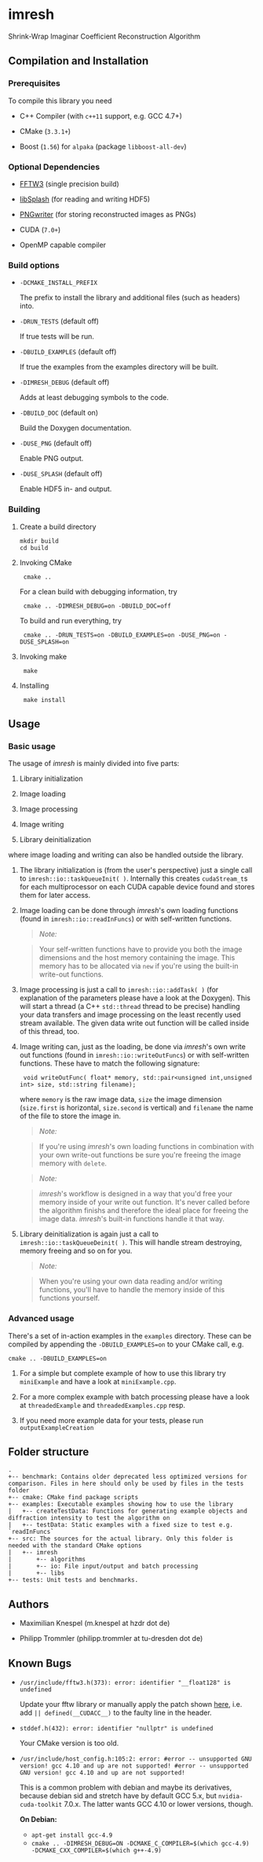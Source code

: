 # imresh

Shrink-Wrap Imaginar Coefficient Reconstruction Algorithm

## Compilation and Installation

### Prerequisites

To compile this library you need

* C++ Compiler (with `c++11` support, e.g. GCC 4.7+)

* CMake (`3.3.1+`)

* Boost (`1.56`) for `alpaka` (package `libboost-all-dev`)

### Optional Dependencies

* [FFTW3](http://www.fftw.org/) (single precision build)

* [libSplash](https://github.com/ComputationalRadiationPhysics/libSplash)
    (for reading and writing HDF5)

* [PNGwriter](https://github.com/pngwriter/pngwriter) (for storing
    reconstructed images as PNGs)

* CUDA (`7.0+`)

* OpenMP capable compiler

### Build options

* `-DCMAKE_INSTALL_PREFIX`

    The prefix to install the library and additional files (such as headers) into.

* `-DRUN_TESTS` (default off)

    If true tests will be run.

* `-DBUILD_EXAMPLES` (default off)

    If true the examples from the examples directory will be built.

* `-DIMRESH_DEBUG` (default off)

    Adds at least debugging symbols to the code.

* `-DBUILD_DOC` (default on)

    Build the Doxygen documentation.

* `-DUSE_PNG` (default off)

    Enable PNG output.

* `-DUSE_SPLASH` (default off)

    Enable HDF5 in- and output.

### Building

1. Create a build directory

       mkdir build
       cd build

2. Invoking CMake

        cmake ..

    For a clean build with debugging information, try

        cmake .. -DIMRESH_DEBUG=on -DBUILD_DOC=off

    To build and run everything, try

        cmake .. -DRUN_TESTS=on -DBUILD_EXAMPLES=on -DUSE_PNG=on -DUSE_SPLASH=on

3. Invoking make

        make

4. Installing

        make install

## Usage

### Basic usage

The usage of _imresh_ is mainly divided into five parts:

1. Library initialization

2. Image loading

3. Image processing

4. Image writing

5. Library deinitialization

where image loading and writing can also be handled outside the library.

1. The library initialization is (from the user's perspective) just a single
    call to `imresh::io::taskQueueInit( )`. Internally this creates
    `cudaStream_t`s for each multiprocessor on each CUDA capable device found
    and stores them for later access.

2. Image loading can be done through _imresh_'s own loading functions (found in
    `imresh::io::readInFuncs`) or with self-written functions.

    > _Note:_

    > Your self-written functions have to provide you both the image dimensions
    > and the host memory containing the image. This memory has to be allocated
    > via `new` if you're using the built-in write-out functions.

3. Image processing is just a call to `imresh::io::addTask( )` (for explanation
    of the parameters please have a look at the Doxygen). This will start a
    thread (a C++ `std::thread` thread to be precise) handling your data
    transfers and image processing on the least recently used stream available.
    The given data write out function will be called inside of this thread, too.

4. Image writing can, just as the loading, be done via _imresh_'s own write out
    functions (found in `imresh::io::writeOutFuncs`) or with self-written
    functions. These have to match the following signature:

        void writeOutFunc( float* memory, std::pair<unsigned int,unsigned int> size, std::string filename);

    where `memory` is the raw image data, `size` the image dimension
    (`size.first` is horizontal, `size.second` is vertical) and `filename` the
    name of the file to store the image in.

    > _Note:_

    > If you're using _imresh_'s own loading functions in combination with your
    > own write-out functions be sure you're freeing the image memory with
    > `delete`.

    > _Note:_

    > _imresh_'s workflow is designed in a way that you'd free your memory inside
    > of your write out function. It's never called before the algorithm finishs
    > and therefore the ideal place for freeing the image data. _imresh_'s
    > built-in functions handle it that way.

5. Library deinitialization is again just a call to `imresh::io::taskQueueDeinit( )`.
    This will handle stream destroying, memory freeing and so on for you.

    > _Note:_

    > When you're using your own data reading and/or writing functions, you'll
    > have to handle the memory inside of this functions yourself.

### Advanced usage

There's a set of in-action examples in the `examples` directory. These can be
compiled by appending the `-DBUILD_EXAMPLES=on` to your CMake call, e.g.

    cmake .. -DBUILD_EXAMPLES=on

1. For a simple but complete example of how to use this library try `miniExample`
    and have a look at `miniExample.cpp`.

2. For a more complex example with batch processing please have a look at
    `threadedExample` and `threadedExamples.cpp` resp.

3. If you need more example data for your tests, please run
    `outputExampleCreation`

## Folder structure

    .
    +-- benchmark: Contains older deprecated less optimized versions for comparison. Files in here should only be used by files in the tests folder
    +-- cmake: CMake find package scripts
    +-- examples: Executable examples showing how to use the library
    |   +-- createTestData: Functions for generating example objects and diffraction intensity to test the algorithm on
    |   +-- testData: Static examples with a fixed size to test e.g. `readInFuncs`
    +-- src: The sources for the actual library. Only this folder is needed with the standard CMake options
    |   +-- imresh
    |       +-- algorithms
    |       +-- io: File input/output and batch processing
    |       +-- libs
    +-- tests: Unit tests and benchmarks.

## Authors

* Maximilian Knespel (m.knespel at hzdr dot de)

* Philipp Trommler (philipp.trommler at tu-dresden dot de)

## Known Bugs

* `/usr/include/fftw3.h(373): error: identifier "__float128" is undefined`

    Update your fftw library or manually apply the patch shown [here](https://github.com/FFTW/fftw3/commit/07ef78dc1b273a40fb4f7db1797d12d3423b1f40),
    i.e. add `|| defined(__CUDACC__)` to the faulty line in the header.

* `stddef.h(432): error: identifier "nullptr" is undefined`

    Your CMake version is too old.

* `/usr/include/host_config.h:105:2: error: #error -- unsupported GNU version! gcc 4.10 and up are not supported! #error -- unsupported GNU version! gcc 4.10 and up are not supported!`

  This is a common problem with debian and maybe its derivatives, because debian sid and stretch have by default GCC 5.x, but `nvidia-cuda-toolkit` 7.0.x. The latter wants GCC 4.10 or lower versions, though.

  **On Debian:**
  - `apt-get install gcc-4.9`
  - `cmake .. -DIMRESH_DEBUG=ON -DCMAKE_C_COMPILER=$(which gcc-4.9) -DCMAKE_CXX_COMPILER=$(which g++-4.9)`
